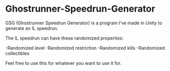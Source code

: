 # Ghostrunner-Speedrun-Generator

GSG (Ghostrunner Speedrun Generator) is a program I've made in Unity to generate an IL speedrun.

The IL speedrun can have these randomized properties:

  -Randomized level
  -Randomized restriction
  -Randomized kills
  -Randomized collectibles

Feel free to use this for whatever you want to use it for.
